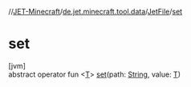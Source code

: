//[JET-Minecraft](../../../index.md)/[de.jet.minecraft.tool.data](../index.md)/[JetFile](index.md)/[set](set.md)

# set

[jvm]\
abstract operator fun &lt;[T](set.md)&gt; [set](set.md)(path: [String](https://kotlinlang.org/api/latest/jvm/stdlib/kotlin/-string/index.html), value: [T](set.md))
